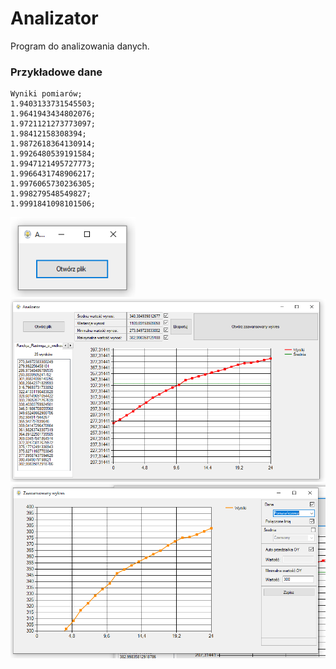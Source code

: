 # Analizator
Program do analizowania danych.

### Przykładowe dane
```
Wyniki pomiarów;
1.9403133731545503;
1.9641943434802076;
1.9721121273773097;
1.98412158308394;
1.9872618364130914;
1.9926480539191584;
1.9947121495727773;
1.9966431748906217;
1.9976065730236305;
1.998279548549827;
1.9991841098101506;
```

<img src="https://github.com/MPenk/Analizator/blob/master/img/otwarcie.png" width="200">
<img src="https://github.com/MPenk/Analizator/blob/master/img/otwarty.png" width="600">
<img src="https://github.com/MPenk/Analizator/blob/master/img/zaawansowany.png" width="600">
